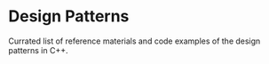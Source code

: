 # Design Patterns
Currated list of reference materials and code examples of the design patterns in C++. 


